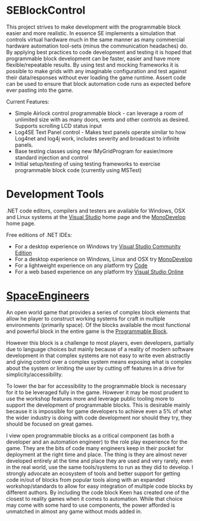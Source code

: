 # SEBlockControl
This project strives to make development with the programmable block easier and more realistic. In essence SE implements a simulation that controls virtual hardware much in the same manner as many commercial hardware automation tool-sets (minus the communication headaches) do. By applying best practices to code development and testing it is hoped that programmable block development can be faster, easier and have more flexible/repeatable results. By using test and mocking frameworks it is possible to make grids with any imaginable configuration and test against their data/responses without ever loading the game runtime. Assert code can be used to ensure that block automation code runs as expected before ever pasting into the game.

Current Features: 
- Simple Airlock control programmable block - can leverage a room of unlimited size with as many doors, vents and other controls as desired. Supports scrolling LCD status input
- Log4SE Text Panel control - Makes text panels operate similar to how Log4net and log4j work, includes severity and broadcast to infinite panels.
- Base testing classes using new IMyGridProgram for easier/more standard injection and control
- Initial setup/testing of using testing frameworks to exercise programmable block code (currently using MSTest)

# Development Tools
.NET code editors, compilers and testers are available for Windows, OSX and Linux systems at the [Visual Studio](https://www.visualstudio.com/) home page and the [MonoDevelop](http://www.monodevelop.com) home page.

Free editions of .NET IDEs:
- For a desktop experience on Windows try [Visual Studio Community Edition](https://www.visualstudio.com/vs-2015-product-editions)
- For a desktop experience on Windows, Linux and OSX try [MonoDevelop](http://www.monodevelop.com/download/)
- For a lightweight experience on any platform try [Code](https://www.visualstudio.com/products/code-vs)
- For a web based experience on any platform try [Visual Studio Online](https://www.visualstudio.com/products/what-is-visual-studio-online-vs)

# [SpaceEngineers](http://www.spaceengineersgame.com/)

An open world game that provides a series of complex block elements that allow he player to construct working systems for craft in multiple environments (primarily space). Of the blocks available the most functional and powerful block in the entire game is the [Programmable Block](http://steamcommunity.com/sharedfiles/filedetails/?id=360966557&insideModal=1).

However this block is a challenge to most players, even developers, partially due to language choices but mainly because of a reality of modern software development in that complex systems are not easy to write even abstractly and giving control over a complex system means exposing what is complex about the system or limiting the user by cutting off features in a drive for simplicity/accessibility. 

To lower the bar for accessibility to the programmable block is necessary for it to be leveraged fully in the game. However it may be most prudent to use the workshop features more and leverage public tooling more to support the development of programmable blocks. This is desirable mainly because it is impossible for game developers to achieve even a 5% of what the wider industry is doing with code development nor should they try, they should be focused on great games.

I view open programmable blocks as a critical component (as both a developer and an automation engineer) to the role play experience for the game. They are the bits of code many engineers keep in their pocket for deployment at the right time and place. The thing is they are almost never developed entirely at the time and place they are used and very rarely, even in the real world, use the same tools/systems to run as they did to develop. I strongly advocate an ecosystem of tools and better support for getting code in/out of blocks from popular tools along with an expanded workshop/standards to allow for easy integration of multiple code blocks by different authors. By including the code block Keen has created one of the closest to reality games when it comes to automation. While that choice may come with some hard to use components, the power afforded is unmatched in almost any game without mods added in. 

